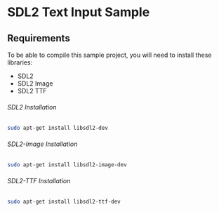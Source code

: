 # SDL2 Text Input Sample

## Requirements
To be able to compile this sample project, you will need to install these libraries:
* SDL2
* SDL2 Image
* SDL2 TTF
###### SDL2 Installation
```bash
sudo apt-get install libsdl2-dev
```
###### SDL2-Image Installation
```bash
sudo apt-get install libsdl2-image-dev
```
###### SDL2-TTF Installation
```bash
sudo apt-get install libsdl2-ttf-dev
```
